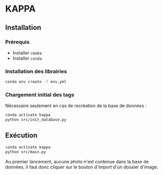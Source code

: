# KAPPA

## Installation

### Prérequis

- Installer `cmake`
- Installer `conda`

### Installation des librairies

```bash
conda env create -f env.yml
```

### Chargement initial des tags

Nécessaire seulement en cas de recréation de la base de données :

```bash
conda activate kappa
python src/init_database.py
```

## Exécution

```bash
conda activate kappa
python src/main.py
```

Au premier lancement, aucune photo n'est contenue dans la base de données, il faut donc cliquer sur le bouton d'import d'un dossier d'image.
